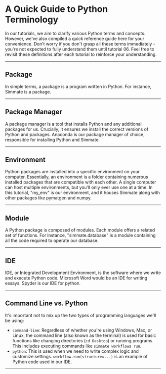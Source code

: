 # A Quick Guide to Python Terminology

In our tutorials, we aim to clarify various Python terms and concepts. However, we've also compiled a quick reference guide here for your convenience. Don't worry if you don't grasp all these terms immediately - you're not expected to fully understand them until tutorial 06. Feel free to revisit these definitions after each tutorial to reinforce your understanding.

----------------------------------------------------------------------

## Package
In simple terms, a package is a program written in Python. For instance, Simmate is a package.

----------------------------------------------------------------------

## Package Manager
A package manager is a tool that installs Python and any additional packages for us. Crucially, it ensures we install the correct versions of Python and packages. Anaconda is our package manager of choice, responsible for installing Python and Simmate.

----------------------------------------------------------------------

## Environment
Python packages are installed into a specific environment on your computer. Essentially, an environment is a folder containing numerous installed packages that are compatible with each other. A single computer can host multiple environments, but you'll only ever use one at a time. In this tutorial, "my_env" is our environment, and it houses Simmate along with other packages like pymatgen and numpy.

----------------------------------------------------------------------

## Module
A Python package is composed of modules. Each module offers a related set of functions. For instance, "simmate.database" is a module containing all the code required to operate our database.

----------------------------------------------------------------------

## IDE
IDE, or Integrated Development Environment, is the software where we write and execute Python code. Microsoft Word would be an IDE for writing essays. Spyder is our IDE for python.

----------------------------------------------------------------------

## Command Line vs. Python
It's important not to mix up the two types of programming languages we'll be using:

- `command-line`: Regardless of whether you're using Windows, Mac, or Linux, the command line (also known as the terminal) is used for basic functions like changing directories (`cd Desktop`) or running programs. This includes executing commands like `simmate workflows run`.
- `python`: This is used when we need to write complex logic and customize settings. `workflow.run(structure=...)` is an example of Python code used in our IDE.

----------------------------------------------------------------------